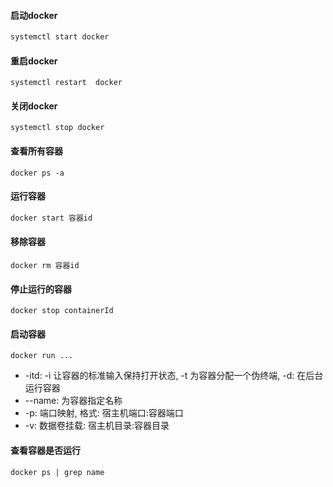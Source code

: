 #### 启动docker

```xml
systemctl start docker
```

#### 重启docker

```shell
systemctl restart  docker
```

#### 关闭docker

```shell
systemctl stop docker
```

#### 查看所有容器

```shell
docker ps -a
```

#### 运行容器

```xml
docker start 容器id
```

#### 移除容器

```shell
docker rm 容器id
```

#### 停止运行的容器

```shell
docker stop containerId
```

#### 启动容器

```shell
docker run ...
```

- -itd: -i 让容器的标准输入保持打开状态, -t 为容器分配一个伪终端, -d: 在后台运行容器
- --name: 为容器指定名称
- -p: 端口映射, 格式: 宿主机端口:容器端口
- -v: 数据卷挂载: 宿主机目录:容器目录

#### 查看容器是否运行

```shell
docker ps | grep name
```

